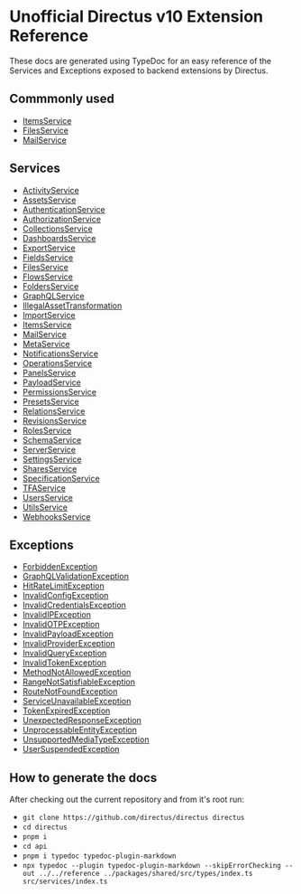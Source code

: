 # Unofficial Directus v10 Extension Reference

These docs are generated using TypeDoc for an easy reference of the Services and Exceptions exposed to backend extensions by Directus.

## Commmonly used
- [ItemsService](reference/classes/class.ItemsService.md)
- [FilesService](reference/classes/class.FilesService.md)
- [MailService](reference/classes/class.MailService.md)

## Services
- [ActivityService](reference/classes/class.ActivityService.md)
- [AssetsService](reference/classes/class.AssetsService.md)
- [AuthenticationService](reference/classes/class.AuthenticationService.md)
- [AuthorizationService](reference/classes/class.AuthorizationService.md)
- [CollectionsService](reference/classes/class.CollectionsService.md)
- [DashboardsService](reference/classes/class.DashboardsService.md)
- [ExportService](reference/classes/class.ExportService.md)
- [FieldsService](reference/classes/class.FieldsService.md)
- [FilesService](reference/classes/class.FilesService.md)
- [FlowsService](reference/classes/class.FlowsService.md)
- [FoldersService](reference/classes/class.FoldersService.md)
- [GraphQLService](reference/classes/class.GraphQLService.md)
- [IllegalAssetTransformation](reference/classes/class.IllegalAssetTransformation.md)
- [ImportService](reference/classes/class.ImportService.md)
- [ItemsService](reference/classes/class.ItemsService.md)
- [MailService](reference/classes/class.MailService.md)
- [MetaService](reference/classes/class.MetaService.md)
- [NotificationsService](reference/classes/class.NotificationsService.md)
- [OperationsService](reference/classes/class.OperationsService.md)
- [PanelsService](reference/classes/class.PanelsService.md)
- [PayloadService](reference/classes/class.PayloadService.md)
- [PermissionsService](reference/classes/class.PermissionsService.md)
- [PresetsService](reference/classes/class.PresetsService.md)
- [RelationsService](reference/classes/class.RelationsService.md)
- [RevisionsService](reference/classes/class.RevisionsService.md)
- [RolesService](reference/classes/class.RolesService.md)
- [SchemaService](reference/classes/class.SchemaService.md)
- [ServerService](reference/classes/class.ServerService.md)
- [SettingsService](reference/classes/class.SettingsService.md)
- [SharesService](reference/classes/class.SharesService.md)
- [SpecificationService](reference/classes/class.SpecificationService.md)
- [TFAService](reference/classes/class.TFAService.md)
- [UsersService](reference/classes/class.UsersService.md)
- [UtilsService](reference/classes/class.UtilsService.md)
- [WebhooksService](reference/classes/class.WebhooksService.md)

## Exceptions
- [ForbiddenException](reference/classes/class.ForbiddenException.md)
- [GraphQLValidationException](reference/classes/class.GraphQLValidationException.md)
- [HitRateLimitException](reference/classes/class.HitRateLimitException.md)
- [InvalidConfigException](reference/classes/class.InvalidConfigException.md)
- [InvalidCredentialsException](reference/classes/class.InvalidCredentialsException.md)
- [InvalidIPException](reference/classes/class.InvalidIPException.md)
- [InvalidOTPException](reference/classes/class.InvalidOTPException.md)
- [InvalidPayloadException](reference/classes/class.InvalidPayloadException.md)
- [InvalidProviderException](reference/classes/class.InvalidProviderException.md)
- [InvalidQueryException](reference/classes/class.InvalidQueryException.md)
- [InvalidTokenException](reference/classes/class.InvalidTokenException.md)
- [MethodNotAllowedException](reference/classes/class.MethodNotAllowedException.md)
- [RangeNotSatisfiableException](reference/classes/class.RangeNotSatisfiableException.md)
- [RouteNotFoundException](reference/classes/class.RouteNotFoundException.md)
- [ServiceUnavailableException](reference/classes/class.ServiceUnavailableException.md)
- [TokenExpiredException](reference/classes/class.TokenExpiredException.md)
- [UnexpectedResponseException](reference/classes/class.UnexpectedResponseException.md)
- [UnprocessableEntityException](reference/classes/class.UnprocessableEntityException.md)
- [UnsupportedMediaTypeException](reference/classes/class.UnsupportedMediaTypeException.md)
- [UserSuspendedException](reference/classes/class.UserSuspendedException.md)

## How to generate the docs

After checking out the current repository and from it's root run:
- `git clone https://github.com/directus/directus directus`
- `cd directus`
- `pnpm i`
- `cd api`
- `pnpm i typedoc typedoc-plugin-markdown`
- `npx typedoc --plugin typedoc-plugin-markdown --skipErrorChecking --out ../../reference ../packages/shared/src/types/index.ts src/services/index.ts`